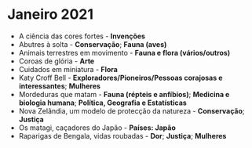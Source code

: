 # Janeiro 2021

* A ciência das cores fortes - **Invenções**
* Abutres à solta - **Conservação**; **Fauna (aves)**
* Animais terrestres em movimento - **Fauna e flora (vários/outros)**
* Coroas de glória - **Arte**
* Cuidados em miniatura - **Flora**
* Katy Croff Bell - **Exploradores/Pioneiros/Pessoas corajosas e interessantes**; **Mulheres**
* Mordeduras que matam - **Fauna (répteis e anfíbios)**; **Medicina e biologia humana**; **Política, Geografia e Estatísticas**
* Nova Zelândia, um modelo de protecção da natureza - **Conservação**; **Justiça** 
* Os matagi, caçadores do Japão - **Países: Japão**
* Raparigas de Bengala, vidas roubadas - **Dor**; **Justiça**; **Mulheres** 

